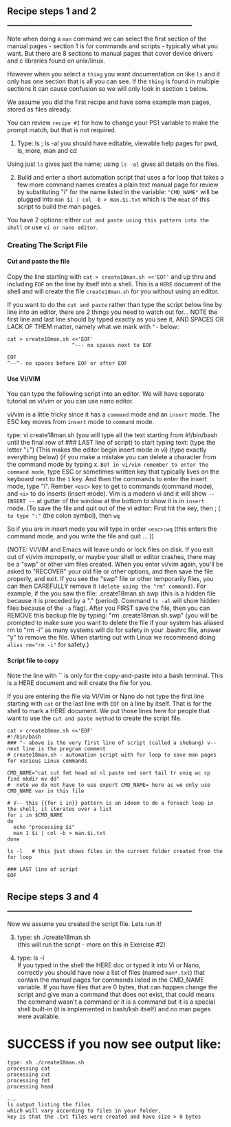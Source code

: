 ## Recipe steps 1 and 2 ___________________________________________
Note when doing a `man` command we can select the first section of the manual
pages - section 1 is for commands and scripts - typically what you want.
But there are 8 sections to manual pages that cover device drivers and c libraries
found on unix/linux.

However when you select a `thing` you want documentation on like `ls` and it only has
one section that is all you can see.  If the `thing` is found in multiple sections
it can cause confusion so we will only look in section `1` below.

We assume you did the first recipe and have some example
man pages,  stored as files already.

You can review `recipe #1` for how to change your PS1 variable to make the prompt match,
but that is not required.

1) Type: ls ; ls -al
you should have editable, viewable help pages for pwd, ls, more, man and cd

Using just `ls` gives just the name;  using `ls -al` gives all details on the files.

2) Build and enter a short automation script that uses a for loop that takes a few more command
names creates a plain text manual page for review by
substituting "i" for the name listed in the variable:
`"CMD_NAME"` will be plugged into  `man $i | col -b > man.$i.txt`
which is the `meat` of this script to build the man pages.

You have 2 options:  either `cut and paste using this pattern into the shell` or use `vi or nano editor`.

### Creating The Script File
#### Cut and paste the file
Copy the line starting with `cat > create18man.sh <<'EOF'`  and up thru and including `EOF` on the line by itself into a shell.  This is a `HERE` document of the shell and will create the file `create18man.sh` for you without using an editor.

If you want to do the `cut and paste` rather than type the script below line by line into an editor, there are 2 things you need to watch out for...  NOTE the first line
and last line should by typed exactly as you see it, AND SPACES OR LACK OF THEM matter, namely what we mark with `^-` below:

```
cat > create18man.sh <<'EOF'
                     ^--- no spaces next to EOF

EOF
^--^- no spaces before EOF or after EOF
```

#### Use Vi/VIM

You can type the following script into an editor.
We will have separate tutorial on vi/vim or you can use nano editor.

vi/vim is a little tricky since it has a `command` mode and an `insert` mode.
The ESC key moves from `insert` mode to `command` mode.

type: vi create18man.sh (you will type all the text starting from #!/bin/bash
until the final row of ### LAST line of script)
to start typing text:
(type the letter "`i`") (This makes the editor begin insert mode in vi)
(type exactly everything below) (if you make a mistake you
can delete a character from the command mode by typing x.
`BUT in vi/vim remember to enter the command mode`, type ESC or sometimes written <esc> key
that typically lives on the keyboard next to the `1` key. And then the commands
to enter the insert mode, type "i".
Rember `<esc>` key to get to commands (command mode), and `<i>` to do inserts (insert mode).
Vim is a modern vi and it will show `-- INSERT --` at gutter of the window at the bottom
to show it is in `insert` mode.
(To save the file and quit out of the vi editor:
First hit the <esc> key, then <shift>; ( `to type ":"` (the colon symbol),
then `wq`

So if you are in insert mode you will type in order
`<esc>:wq` (this enters the command mode, and you write the file and quit ... ))

(NOTE: VI/VIM and Emacs will leave undo or lock files on disk.
If you exit out of vi/vim improperly, or maybe your shell or editor crashes, there may be a
"swp" or other vim files created. When you enter vi/vim again, you'll be asked to "RECOVER"
your old file or other options, and then save the file properly, and exit.
If you see the "swp" file or other temporarily files, you can then CAREFULLY remove it
`(delete using the "rm" command)`. For example, if the you saw the file: .create18man.sh.swp
(this is a hidden file because it is preceded by a "." (period). Command `ls -al` will show
hidden files because of the `-a` flag). After you FIRST save the
file, then you can REMOVE this backup file by typing: "rm .create18man.sh.swp" (you will
be prompted to make sure you want to delete the file if your system has aliased rm to "rm -i"
as many systems will do for safety in your
.bashrc file, answer "y" to remove the file.  When starting out with Linux we recommend
doing `alias rm="rm -i"` for safety.)

#### Script file to copy

Note the line with `` is only for the copy-and-paste into a bash terminal. This is a HERE document and will create the file for you.

If you are entering the file via Vi/Vim or Nano do not type the first line starting with `cat` or the last line with `EOF` on a line by itself.  That is for the shell to mark a HERE document.
We put those lines here for people that want to use the `cut and paste method` to create the script file.
```
cat > create18man.sh <<'EOF'
#!/bin/bash
### ^- above is the very first line of script (called a shebang) v-- next line is the program comment
# create18man.sh - automation script with for loop to save man pages for various Linux commands

CMD_NAME="cat cut fmt head od nl paste sed sort tail tr uniq wc cp find mkdir mv dd"
#  note we do not have to use export CMD_NAME= here as we only use CMD_NAME var in this file

# V-- this {{for i in}} pattern is an ideom to do a foreach loop in the shell, it iterates over a list 
for i in $CMD_NAME
do
  echo "processing $i"
  man 1 $i | col -b > man.$i.txt
done

ls -l   # this just shows files in the current folder created from the for loop

### LAST line of script
EOF
```

## Recipe steps 3 and 4 ___________________________________________

Now we assume you created the script file.  Lets run it!

3) type: sh ./create18man.sh 
    </br> (this will run the script - more on this in Exercise #2)

4) type: ls -l
   <br/> If you typed in the shell the HERE doc or typed it into Vi or Nano, correctly you should have now
   a list of files (named `man*.txt`) that contain the manual
   pages for commands listed in the CMD_NAME variable. If you have files that are 0 bytes, that can happen
   change the script and give man a command that does not exist, that could means the command
   wasn't a command or it is a command but it is a special shell built-in (it is implemented in bash/ksh itself) and no man pages were available.

# SUCCESS if you now see output like:
```
type: sh ./create18man.sh
processing cat
processing cut
processing fmt
processing head

...
ls output listing the files
which will vary according to files in your folder, 
key is that the .txt files were created and have size > 0 bytes
```
